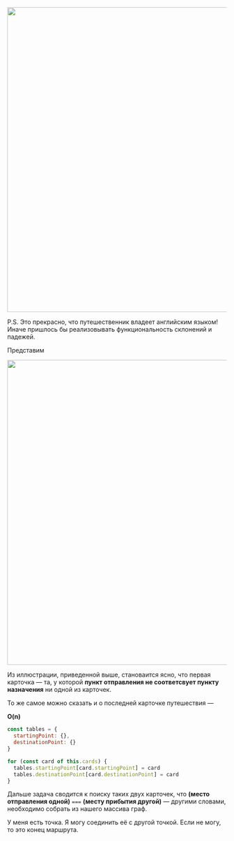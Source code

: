 
##

<img src='https://pp.userapi.com/c638824/v638824043/2bd99/kk_aZG_oDF8.jpg' width=700/>

P.S. Это прекрасно, что путешественник владеет английским языком! Иначе пришлось бы реализовывать функциональность склонений и падежей.

Представим

<img src='https://pp.userapi.com/c638824/v638824043/2be57/h7qGu7HF_tA.jpg' width=700/>

Из иллюстрации, приведенной выше, становаится ясно, что первая карточка — та, у которой **пункт отправления не соответсвует пункту назначения** ни одной из карточек.

То же самое можно сказать и о последней карточке путешествия —

**O(n)**
```javascript
const tables = {
  startingPoint: {},
  destinationPoint: {}
}

for (const card of this.cards) {
  tables.startingPoint[card.startingPoint] = card
  tables.destinationPoint[card.destinationPoint] = card
}
```

Дальше задача сводится к поиску таких двух карточек, что **(место отправления одной)** `===` **(месту прибытия другой)** — другими словами, необходимо собрать из нашего массива граф.


У меня есть точка. Я могу соединить её с другой точкой. Если не могу, то это конец маршрута.
